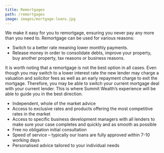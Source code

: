 ```yaml
---
title: Remortgages
path: /remortgages
image: images/mortgage-loans.jpg
---
```


We make it easy for you to remortgage, ensuring you never pay any more than you need to. Remortgage can be used for
various reasons:

- Switch to a better rate meaning lower monthly payments.
- Release money in order to consolidate debts, improve your property, buy another property, tax reasons or business reasons.

It is worth noting that a remortgage is not the best option in all cases. Even though you may switch to a lower
interest rate the new lender may charge a valuation and solicitor fees as well as an early repayment charge to exit
the mortgage. Therefore, you may be able to switch your current mortgage deal with your current lender. This is where
Summit Wealth’s experience will be able to guide you in the best direction.

- Independent, whole of the market advice
- Access to exclusive rates and products offering the most competitive rates in the market
- Access to specific business development managers with all lenders to make sure your case completes and quickly and as smooth as possible
- Free no obligation initial consultation
- Speed of service – typically our loans are fully approved within 7-10 working days
- Personalised advice tailored to your individual needs
